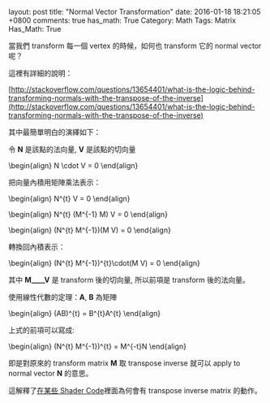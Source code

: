 layout: post
title: "Normal Vector Transformation"
date: 2016-01-18 18:21:05 +0800
comments: true
has_math: True
Category: Math
Tags: Matrix
Has_Math: True



當我們 transform 每一個 vertex 的時候，如何也 transform 它的 normal vector 呢？

這裡有詳細的說明：

[http://stackoverflow.com/questions/13654401/what-is-the-logic-behind-transforming-normals-with-the-transpose-of-the-inverse](http://stackoverflow.com/questions/13654401/what-is-the-logic-behind-transforming-normals-with-the-transpose-of-the-inverse)

<!--More-->

其中最簡單明白的演繹如下：

令 __N__ 是該點的法向量, __V__ 是該點的切向量

\begin{align} N \cdot V = 0
\end{align}

把向量內積用矩陣乘法表示：


\begin{align} N^{t} V = 0
\end{align}


\begin{align} N^{t} (M^{-1} M) V = 0
\end{align}


\begin{align} (N^{t} M^{-1})(M V) = 0
\end{align}

轉換回內積表示：

\begin{align} (N^{t} M^{-1})^{t}\cdot(M V) = 0
\end{align}

其中 __M____V__ 是 transform 後的切向量, 所以前項是 transform 後的法向量。

使用線性代數的定理：__A__, __B__ 為矩陣

\begin{align} (AB)^{t} = B^{t}A^{t}
\end{align}

上式的前項可以寫成:

\begin{align} (N^{t} M^{-1})^{t} = M^{-t}N
\end{align}


即是對原來的 transform matrix __M__ 取 transpose inverse 就可以 apply to normal vector __N__ 的意思。

這解釋了[在某些 Shader Code](http://www.tomdalling.com/blog/modern-opengl/06-diffuse-point-lighting/)裡面為何會有 transpose inverse matrix 的動作。

#
